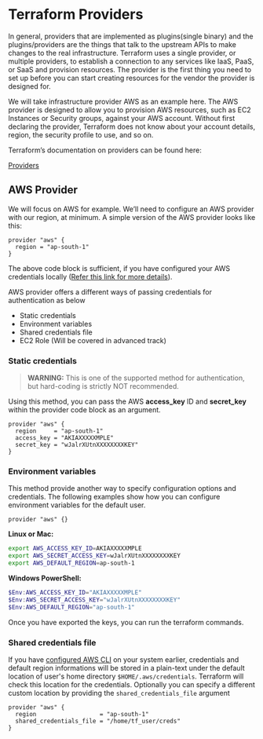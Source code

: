 # Terraform Providers
In general, providers that are implemented as plugins(single binary) and the plugins/providers are the things that talk to the upstream APIs to make changes to the real infrastructure. Terraform uses a single provider, or multiple providers, to establish a connection to any services like IaaS, PaaS, or SaaS and provision resources. The provider is the first thing you need to set up before you can start creating resources for the vendor the provider is designed for.

We will take infrastructure provider AWS as an example here. The AWS provider is designed to allow you to provision AWS resources, such as EC2 Instances or Security groups, against your AWS account. Without first declaring the provider, Terraform does not know about your account details, region, the security profile to use, and so on.

Terraform’s documentation on providers can be found here:

[Providers](https://www.terraform.io/docs/providers/index.html)

## AWS Provider
We will focus on AWS for example. We’ll need to configure an AWS provider with our region, at minimum.
A simple version of the AWS provider looks like this:

```hcl
provider "aws" {
  region = "ap-south-1"
}
```
The above code block is sufficient, if you have configured your AWS credentials locally ([Refer this link for more details](https://docs.aws.amazon.com/cli/latest/userguide/cli-configure-files.html)).

AWS provider offers a different ways of passing credentials for authentication as below

- Static credentials
- Environment variables
- Shared credentials file
- EC2 Role (Will be covered in advanced track)

### Static credentials
> **WARNING:** This is one of the supported method for authentication, but hard-coding is strictly NOT recommended.

Using this method, you can pass the AWS **access_key** ID and **secret_key** within the provider code block as an argument.

```hcl
provider "aws" {
  region     = "ap-south-1"
  access_key = "AKIAXXXXXMPLE"
  secret_key = "wJalrXUtnXXXXXXXXKEY"
}
```

### Environment variables
This method provide another way to specify configuration options and credentials. The following examples show how you can configure environment variables for the default user.

```hcl
provider "aws" {}
```

**Linux or Mac:**
```bash
export AWS_ACCESS_KEY_ID=AKIAXXXXXMPLE
export AWS_SECRET_ACCESS_KEY=wJalrXUtnXXXXXXXXKEY
export AWS_DEFAULT_REGION=ap-south-1
```

**Windows PowerShell:**
```powershell
$Env:AWS_ACCESS_KEY_ID="AKIAXXXXXMPLE"
$Env:AWS_SECRET_ACCESS_KEY="wJalrXUtnXXXXXXXXKEY"
$Env:AWS_DEFAULT_REGION="ap-south-1"
```
Once you have exported the keys, you can run the terraform commands.


### Shared credentials file
If you have [configured AWS CLI](https://docs.aws.amazon.com/cli/latest/userguide/cli-configure-quickstart.html) on your system earlier, credentials and default region informations will be stored in a plain-text under the default location of user's home directory `$HOME/.aws/credentials`. Terraform will check this location for the credentials. Optionally you can specify a different custom location by providing the `shared_credentials_file` argument

```hcl
provider "aws" {
  region                  = "ap-south-1"
  shared_credentials_file = "/home/tf_user/creds"
}
```
